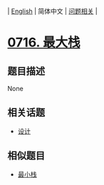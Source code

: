 
| [English](README_EN.md) | 简体中文 | [问题相关](QUESTION.md) |
# [0716. 最大栈](https://leetcode-cn.com/problems/max-stack/)
## 题目描述
None
## 相关话题
- [设计](https://leetcode-cn.com/tag/design)
## 相似题目
- [最小栈](../0155/README.md)
